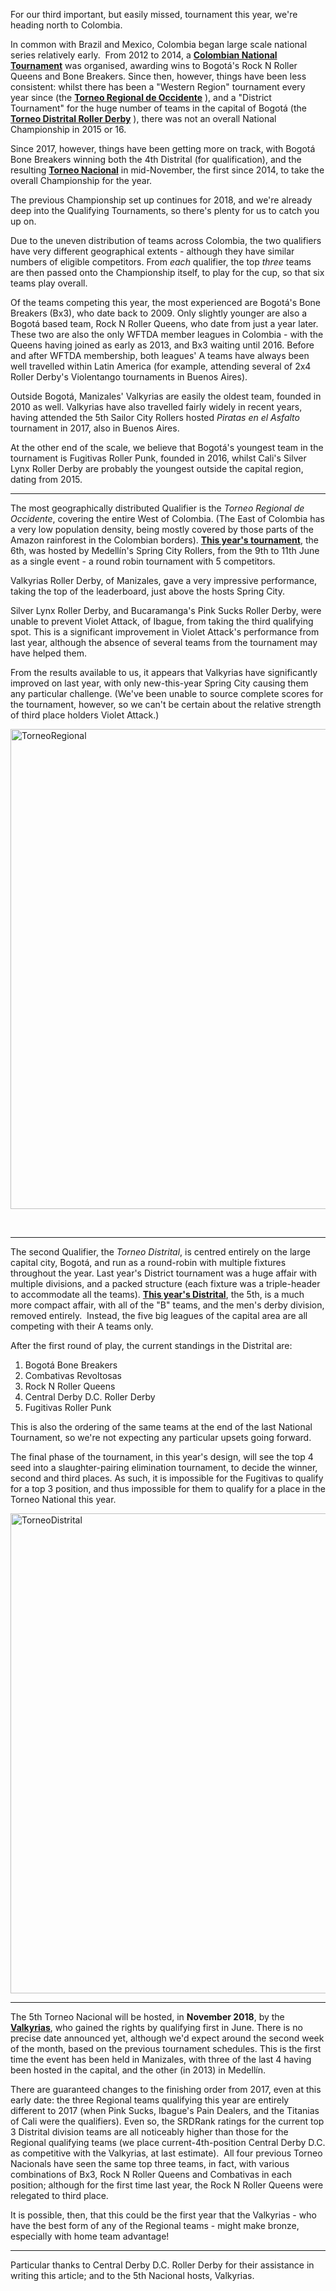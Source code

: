 <html><body><p>For our third important, but easily missed, tournament this year, we're heading north to Colombia.

In common with Brazil and Mexico, Colombia began large scale national series relatively early.  From 2012 to 2014, a <a href="https://www.facebook.com/TorneoRollerDerbyColombia/"><strong>Colombian National Tournament</strong></a> was organised, awarding wins to Bogotá's Rock N Roller Queens and Bone Breakers. Since then, however, things have been less consistent: whilst there has been a "Western Region" tournament every year since (the <a href="https://www.facebook.com/events/597182954013880/"><strong>Torneo Regional de Occidente</strong></a> ), and a "District Tournament" for the huge number of teams in the capital of Bogotá (the <a href="https://www.facebook.com/TorneoDistritalRollerDerby/"><strong>Torneo Distrital Roller Derby</strong></a> ), there was not an overall National Championship in 2015 or 16.

Since 2017, however, things have been getting more on track, with Bogotá Bone Breakers winning both the 4th Distrital (for qualification), and the resulting <strong><a href="https://www.facebook.com/4nacionalrollerderby/">Torneo Nacional</a></strong> in mid-November, the first since 2014, to take the overall Championship for the year.

The previous Championship set up continues for 2018, and we're already deep into the Qualifying Tournaments, so there's plenty for us to catch you up on.

Due to the uneven distribution of teams across Colombia, the two qualifiers have very different geographical extents - although they have similar numbers of eligible competitors. From <em>each</em> qualifier, the top <em>three</em> teams are then passed onto the Championship itself, to play for the cup, so that six teams play overall.

Of the teams competing this year, the most experienced are Bogotá's Bone Breakers (Bx3), who date back to 2009. Only slightly younger are also a Bogotá based team, Rock N Roller Queens, who date from just a year later. These two are also the only WFTDA member leagues in Colombia - with the Queens having joined as early as 2013, and Bx3 waiting until 2016. Before and after WFTDA membership, both leagues' A teams have always been well travelled within Latin America (for example, attending several of 2x4 Roller Derby's Violentango tournaments in Buenos Aires).

Outside Bogotá, Manizales' Valkyrias are easily the oldest team, founded in 2010 as well. Valkyrias have also travelled fairly widely in recent years, having attended the 5th Sailor City Rollers hosted <em>Piratas en el Asfalto</em> tournament in 2017, also in Buenos Aires.

At the other end of the scale, we believe that Bogotá's youngest team in the tournament is Fugitivas Roller Punk, founded in 2016, whilst Cali's Silver Lynx Roller Derby are probably the youngest outside the capital region, dating from 2015.

</p><hr>

The most geographically distributed Qualifier is the <em>Torneo Regional de Occidente</em>, covering the entire West of Colombia. (The East of Colombia has a very low population density, being mostly covered by those parts of the Amazon rainforest in the Colombian borders). <a href="https://www.facebook.com/events/597182954013880/"><strong>This year's tournament</strong></a>, the 6th, was hosted by Medellín's Spring City Rollers, from the 9th to 11th June as a single event - a round robin tournament with 5 competitors.

Valkyrias Roller Derby, of Manizales, gave a very impressive performance, taking the top of the leaderboard, just above the hosts Spring City.

Silver Lynx Roller Derby, and Bucaramanga's Pink Sucks Roller Derby, were unable to prevent Violet Attack, of Ibague, from taking the third qualifying spot. This is a significant improvement in Violet Attack's performance from last year, although the absence of several teams from the tournament may have helped them.

From the results available to us, it appears that Valkyrias have significantly improved on last year, with only new-this-year Spring City causing them any particular challenge. (We've been unable to source complete scores for the tournament, however, so we can't be certain about the relative strength of third place holders Violet Attack.)

<img class="aligncenter size-large wp-image-27149" src="https://www.scottishrollerderbyblog.com/2018/07/torneoregional3.png?w=1024" alt="TorneoRegional" width="1024" height="768">

 

<hr>

The second Qualifier, the <em>Torneo Distrital</em>, is centred entirely on the large capital city, Bogotá, and run as a round-robin with multiple fixtures throughout the year. Last year's District tournament was a huge affair with multiple divisions, and a packed structure (each fixture was a triple-header to accommodate all the teams).
<a href="https://www.facebook.com/TorneoDistritalRollerDerby/"><strong>This year's Distrital</strong></a>, the 5th, is a much more compact affair, with all of the "B" teams, and the men's derby division, removed entirely.  Instead, the five big leagues of the capital area are all competing with their A teams only.

After the first round of play, the current standings in the Distrital are:
<ol>
	<li>Bogotá Bone Breakers</li>
	<li>Combativas Revoltosas</li>
	<li>Rock N Roller Queens</li>
	<li>Central Derby D.C. Roller Derby</li>
	<li>Fugitivas Roller Punk</li>
</ol>
This is also the ordering of the same teams at the end of the last National Tournament, so we're not expecting any particular upsets going forward.

The final phase of the tournament, in this year's design, will see the top 4 seed into a slaughter-pairing elimination tournament, to decide the winner, second and third places. As such, it is impossible for the Fugitivas to qualify for a top 3 position, and thus impossible for them to qualify for a place in the Torneo National this year.

<img class="aligncenter size-large wp-image-27144" src="https://www.scottishrollerderbyblog.com/2018/07/torneodistrital.png?w=1024" alt="TorneoDistrital" width="1024" height="768">

<hr>

The 5th Torneo Nacional will be hosted, in <strong>November 2018</strong>, by the <a href="https://www.facebook.com/ValkyriasRollerDerby/"><strong>Valkyrias</strong></a>, who gained the rights by qualifying first in June. There is no precise date announced yet, although we'd expect around the second week of the month, based on the previous tournament schedules. This is the first time the event has been held in Manizales, with three of the last 4 having been hosted in the capital, and the other (in 2013) in Medellín.

There are guaranteed changes to the finishing order from 2017, even at this early date: the three Regional teams qualifying this year are entirely different to 2017 (when Pink Sucks, Ibague's Pain Dealers, and the Titanias of Cali were the qualifiers).
Even so, the SRDRank ratings for the current top 3 Distrital division teams are all noticeably higher than those for the Regional qualifying teams (we place current-4th-position Central Derby D.C. as competitive with the Valkyrias, at last estimate).  All four previous Torneo Nacionals have seen the same top three teams, in fact, with various combinations of Bx3, Rock N Roller Queens and Combativas in each position; although for the first time last year, the Rock N Roller Queens were relegated to third place.

It is possible, then, that this could be the first year that the Valkyrias - who have the best form of any of the Regional teams - might make bronze, especially with home team advantage!

<hr>

Particular thanks to Central Derby D.C. Roller Derby for their assistance in writing this article; and to the 5th Nacional hosts, Valkyrias.</body></html>
